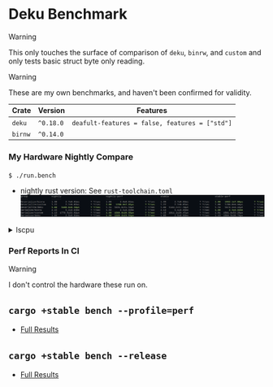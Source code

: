 # Deku Benchmark

> [!WARNING]
> This only touches the surface of comparison of `deku`, `binrw`, and `custom` and only tests
  basic struct byte only reading.

> [!WARNING]
> These are my own benchmarks, and haven't been confirmed for validity.

| Crate   | Version    | Features |
| --------| -----------| -------- |
| `deku`  | `^0.18.0`  | `deafult-features = false, features = ["std"]`    |
| `birnw` | `^0.14.0`  |          |

### My Hardware Nightly Compare
`$ ./run.bench`

- nightly rust version: See `rust-toolchain.toml`
![Critcmp](critcmp.png)

<details><summary>lscpu</summary>

```
Architecture:             x86_64
  CPU op-mode(s):         32-bit, 64-bit
  Address sizes:          39 bits physical, 48 bits virtual
  Byte Order:             Little Endian
CPU(s):                   8
  On-line CPU(s) list:    0-7
Vendor ID:                GenuineIntel
  Model name:             Intel(R) Core(TM) i7-7700K CPU @ 4.20GHz
    CPU family:           6
    Model:                158
    Thread(s) per core:   2
    Core(s) per socket:   4
    Socket(s):            1
    Stepping:             9
    CPU(s) scaling MHz:   78%
    CPU max MHz:          4500.0000
    CPU min MHz:          800.0000
    BogoMIPS:             8403.00
    Flags:                fpu vme de pse tsc msr pae mce cx8 apic sep mtrr pge mca cmov pat pse36 clflush dts acpi mmx fxsr sse sse2 ss ht tm pbe syscall nx pdpe1gb rdtscp lm cons
                          tant_tsc art arch_perfmon pebs bts rep_good nopl xtopology nonstop_tsc cpuid aperfmperf pni pclmulqdq dtes64 monitor ds_cpl vmx est tm2 ssse3 sdbg fma cx
                          16 xtpr pdcm pcid sse4_1 sse4_2 x2apic movbe popcnt tsc_deadline_timer aes xsave avx f16c rdrand lahf_lm abm 3dnowprefetch cpuid_fault pti ssbd ibrs ibpb
                           stibp tpr_shadow flexpriority ept vpid ept_ad fsgsbase tsc_adjust bmi1 avx2 smep bmi2 erms invpcid mpx rdseed adx smap clflushopt intel_pt xsaveopt xsav
                          ec xgetbv1 xsaves dtherm ida arat pln pts hwp hwp_notify hwp_act_window hwp_epp vnmi md_clear flush_l1d arch_capabilities
Virtualization features:
  Virtualization:         VT-x
Caches (sum of all):
  L1d:                    128 KiB (4 instances)
  L1i:                    128 KiB (4 instances)
  L2:                     1 MiB (4 instances)
  L3:                     8 MiB (1 instance)
NUMA:
  NUMA node(s):           1
  NUMA node0 CPU(s):      0-7
```

</details>

### Perf Reports In CI

> [!WARNING]
> I don't control the hardware these run on.

## `cargo +stable bench --profile=perf`
- [Full Results](https://wcampbell0x2a.github.io/deku-bench/perf/report/index.html)

## `cargo +stable bench --release`
- [Full Results](https://wcampbell0x2a.github.io/deku-bench/release/report/index.html)

